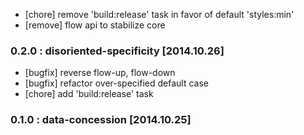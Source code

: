 * [chore]  remove 'build:release' task in favor of default 'styles:min'
* [remove] flow api to stabilize core

### 0.2.0 : disoriented-specificity [2014.10.26]

* [bugfix] reverse flow-up, flow-down
* [bugfix] refactor over-specified default case
* [chore]  add 'build:release' task

### 0.1.0 : data-concession [2014.10.25]
